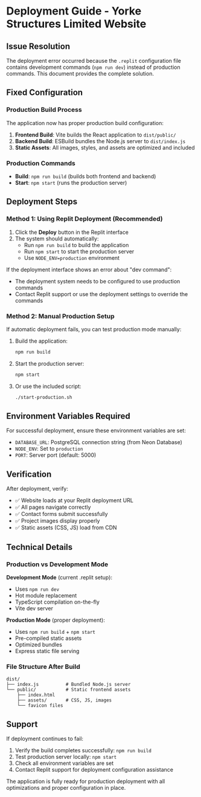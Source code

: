 # Deployment Guide - Yorke Structures Limited Website

## Issue Resolution

The deployment error occurred because the `.replit` configuration file contains development commands (`npm run dev`) instead of production commands. This document provides the complete solution.

## Fixed Configuration

### Production Build Process
The application now has proper production build configuration:

1. **Frontend Build**: Vite builds the React application to `dist/public/`
2. **Backend Build**: ESBuild bundles the Node.js server to `dist/index.js`
3. **Static Assets**: All images, styles, and assets are optimized and included

### Production Commands
- **Build**: `npm run build` (builds both frontend and backend)
- **Start**: `npm start` (runs the production server)

## Deployment Steps

### Method 1: Using Replit Deployment (Recommended)

1. Click the **Deploy** button in the Replit interface
2. The system should automatically:
   - Run `npm run build` to build the application
   - Run `npm start` to start the production server
   - Use `NODE_ENV=production` environment

If the deployment interface shows an error about "dev command":
- The deployment system needs to be configured to use production commands
- Contact Replit support or use the deployment settings to override the commands

### Method 2: Manual Production Setup

If automatic deployment fails, you can test production mode manually:

1. Build the application:
   ```bash
   npm run build
   ```

2. Start the production server:
   ```bash
   npm start
   ```

3. Or use the included script:
   ```bash
   ./start-production.sh
   ```

## Environment Variables Required

For successful deployment, ensure these environment variables are set:

- `DATABASE_URL`: PostgreSQL connection string (from Neon Database)
- `NODE_ENV`: Set to `production`
- `PORT`: Server port (default: 5000)

## Verification

After deployment, verify:

- ✅ Website loads at your Replit deployment URL
- ✅ All pages navigate correctly
- ✅ Contact forms submit successfully
- ✅ Project images display properly
- ✅ Static assets (CSS, JS) load from CDN

## Technical Details

### Production vs Development Mode

**Development Mode** (current .replit setup):
- Uses `npm run dev`
- Hot module replacement
- TypeScript compilation on-the-fly
- Vite dev server

**Production Mode** (proper deployment):
- Uses `npm run build` + `npm start`
- Pre-compiled static assets
- Optimized bundles
- Express static file serving

### File Structure After Build
```
dist/
├── index.js          # Bundled Node.js server
└── public/           # Static frontend assets
    ├── index.html
    ├── assets/       # CSS, JS, images
    └── favicon files
```

## Support

If deployment continues to fail:
1. Verify the build completes successfully: `npm run build`
2. Test production server locally: `npm start`
3. Check all environment variables are set
4. Contact Replit support for deployment configuration assistance

The application is fully ready for production deployment with all optimizations and proper configuration in place.
